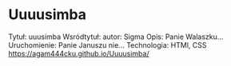 # Uuuusimba
Tytuł: uuusimba
Wsródtytuł:
autor: Sigma
Opis: Panie Walaszku...
Uruchomienie: Panie Januszu nie...
Technologia: HTMl, CSS
https://agam444cku.github.io/Uuuusimba/

